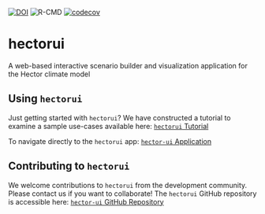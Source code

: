 [![DOI](https://zenodo.org/badge/198255756.svg)](https://zenodo.org/badge/latestdoi/198255756)
 ![R-CMD](https://github.com/JGCRI/hector-ui/workflows/R-CMD/badge.svg) [![codecov](https://codecov.io/gh/JGCRI/hectorui/branch/master/graph/badge.svg?token=aOWN2ELixv)](https://codecov.io/gh/JGCRI/hectorui)

# hectorui

A web-based interactive scenario builder and visualization application for the Hector climate model

## Using `hectorui`

Just getting started with `hectorui`?  We have constructed a tutorial to examine a sample use-cases available here:  [`hectorui` Tutorial](https://rpubs.com/jevanoff/hectorui)

To navigate directly to the `hectorui` app:  [`hector-ui` Application](https://jgcri.shinyapps.io/HectorUI/)


## Contributing to `hectorui`

We welcome contributions to `hectorui` from the development community.  Please contact us if you want to collaborate!  The `hectorui` GitHub repository is accessible here:  [`hector-ui` GitHub Repository](https://github.com/JGCRI/hectorui)
